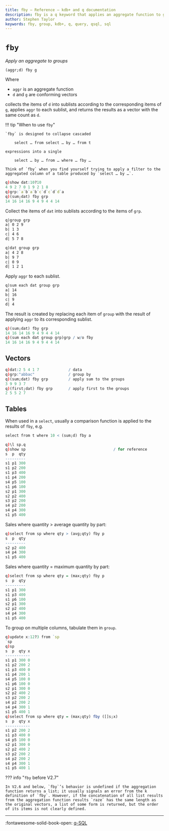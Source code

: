 ```yaml
---
title: fby – Reference – kdb+ and q documentation
description: fby is a q keyword that applies an aggregate function to groups.
author: Stephen Taylor
keywords: fby, group, kdb+, q, query, qsql, sql
---
```

# `fby`





_Apply an aggregate to groups_

```syntax
(aggr;d) fby g
```

Where 

-   `aggr` is an aggregate function
-   `d` and `g` are conforming vectors

collects the items of `d` into sublists according to the corresponding items of `g`, applies `aggr` to each sublist, and returns the results as a vector with the same count as `d`.

!!! tip "When to use `fby`"

    `fby` is designed to collapse cascaded 

        select … from select … by … from t

    expressions into a single 

        select … by … from … where … fby …

    Think of `fby` when you find yourself trying to apply a filter to the aggregated column of a table produced by `select … by …`.

```q
q)show dat:10?10
4 9 2 7 0 1 9 2 1 8
q)grp:`a`b`a`b`c`d`c`d`d`a
q)(sum;dat) fby grp
14 16 14 16 9 4 9 4 4 14
```

Collect the items of `dat` into sublists according to the items of `grp`.

```txt
q)group grp
a| 0 2 9
b| 1 3
c| 4 6
d| 5 7 8

q)dat group grp
a| 4 2 8
b| 9 7
c| 0 9
d| 1 2 1
```

Apply `aggr` to each sublist.

```txt
q)sum each dat group grp
a| 14
b| 16
c| 9
d| 4
```

The result is created by replacing each item of `group` with the result of applying `aggr` to its corresponding sublist. 

```q
q)(sum;dat) fby grp
14 16 14 16 9 4 9 4 4 14
q)(sum each dat group grp)grp / w/o fby
14 16 14 16 9 4 9 4 4 14
```


## Vectors

```q
q)dat:2 5 4 1 7             / data
q)grp:"abbac"               / group by
q)(sum;dat) fby grp         / apply sum to the groups
3 9 9 3 7
q)(first;dat) fby grp       / apply first to the groups
2 5 5 2 7
```


## Tables

When used in a `select`, usually a comparison function is applied to the results of `fby`, e.g.

```q
select from t where 10 < (sum;d) fby a
```

```q
q)\l sp.q
q)show sp                                       / for reference
s  p  qty
---------
s1 p1 300
s1 p2 200
s1 p3 400
s1 p4 200
s4 p5 100
s1 p6 100
s2 p1 300
s2 p2 400
s3 p2 200
s4 p2 200
s4 p4 300
s1 p5 400
```

Sales where quantity &gt; average quantity by part:

```q
q)select from sp where qty > (avg;qty) fby p
s  p  qty
---------
s2 p2 400
s4 p4 300
s1 p5 400
```

Sales where quantity = maximum quantity by part:

```q
q)select from sp where qty = (max;qty) fby p
s  p  qty
---------
s1 p1 300
s1 p3 400
s1 p6 100
s2 p1 300
s2 p2 400
s4 p4 300
s1 p5 400
```

To group on multiple columns, tabulate them in `group`.

```q
q)update x:12?3 from `sp
`sp
q)sp
s  p  qty x
-----------
s1 p1 300 0
s1 p2 200 2
s1 p3 400 0
s1 p4 200 1
s4 p5 100 0
s1 p6 100 0
s2 p1 300 0
s2 p2 400 2
s3 p2 200 2
s4 p2 200 2
s4 p4 300 1
s1 p5 400 1
q)select from sp where qty = (max;qty) fby ([]s;x)
s  p  qty x
-----------
s1 p2 200 2
s1 p3 400 0
s4 p5 100 0
s2 p1 300 0
s2 p2 400 2
s3 p2 200 2
s4 p2 200 2
s4 p4 300 1
s1 p5 400 1
```

??? info "`fby` before V2.7"

    In V2.6 and below, `fby`’s behavior is undefined if the aggregation function returns a list; it usually signals an error from the k definition of `fby`. However, if the concatenation of all list results from the aggregation function results `raze` has the same length as the original vectors, a list of some form is returned, but the order of its items is not clearly defined.

---
:fontawesome-solid-book-open:
[q-SQL](../basics/qsql.md)